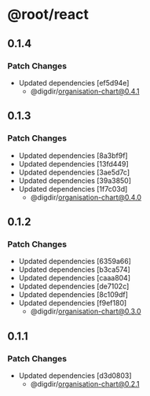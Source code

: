 # @root/react

## 0.1.4

### Patch Changes

- Updated dependencies [ef5d94e]
  - @digdir/organisation-chart@0.4.1

## 0.1.3

### Patch Changes

- Updated dependencies [8a3bf9f]
- Updated dependencies [13fd449]
- Updated dependencies [3ae5d7c]
- Updated dependencies [39a3850]
- Updated dependencies [1f7c03d]
  - @digdir/organisation-chart@0.4.0

## 0.1.2

### Patch Changes

- Updated dependencies [6359a66]
- Updated dependencies [b3ca574]
- Updated dependencies [caaa804]
- Updated dependencies [de7102c]
- Updated dependencies [8c109df]
- Updated dependencies [f9ef180]
  - @digdir/organisation-chart@0.3.0

## 0.1.1

### Patch Changes

- Updated dependencies [d3d0803]
  - @digdir/organisation-chart@0.2.1

